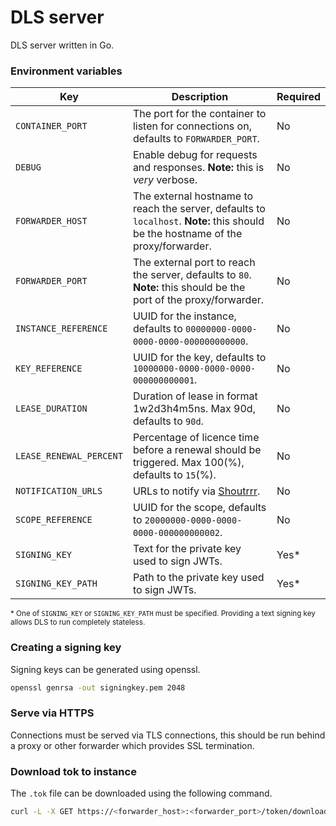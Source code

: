 # DLS server

DLS server written in Go.

### Environment variables

| Key                     | Description                                                                                                                       | Required |
|-------------------------|-----------------------------------------------------------------------------------------------------------------------------------|----------|
| `CONTAINER_PORT`        | The port for the container to listen for connections on, defaults to `FORWARDER_PORT`.                                            | No       |
| `DEBUG`                 | Enable debug for requests and responses. **Note:** this is *very* verbose.                                                        | No       |
| `FORWARDER_HOST`        | The external hostname to reach the server, defaults to `localhost`. **Note:** this should be the hostname of the proxy/forwarder. | No       |
| `FORWARDER_PORT`        | The external port to reach the server, defaults to `80`. **Note:** this should be the port of the proxy/forwarder.                | No       |
| `INSTANCE_REFERENCE`    | UUID for the instance, defaults to `00000000-0000-0000-0000-000000000000`.                                                        | No       |
| `KEY_REFERENCE`         | UUID for the key, defaults to `10000000-0000-0000-0000-000000000001`.                                                             | No       |
| `LEASE_DURATION`        | Duration of lease in format 1w2d3h4m5ns. Max 90d, defaults to `90d`.                                                              | No       |
| `LEASE_RENEWAL_PERCENT` | Percentage of licence time before a renewal should be triggered. Max 100(%), defaults to `15`(%).                                 | No       |
| `NOTIFICATION_URLS`     | URLs to notify via [Shoutrrr](https://github.com/containrrr/shoutrrr).                                                            | No       |
| `SCOPE_REFERENCE`       | UUID for the scope, defaults to `20000000-0000-0000-0000-000000000002`.                                                           | No       |
| `SIGNING_KEY`           | Text for the private key used to sign JWTs.                                                                                       | Yes*     |
| `SIGNING_KEY_PATH`      | Path to the private key used to sign JWTs.                                                                                        | Yes*     |

<sub>* One of `SIGNING_KEY` or `SIGNING_KEY_PATH` must be specified. Providing a text signing key allows DLS to run completely stateless.</sub>

### Creating a signing key

Signing keys can be generated using openssl.

```sh
openssl genrsa -out signingkey.pem 2048 
```

### Serve via HTTPS

Connections must be served via TLS connections, this should be run behind a proxy or other forwarder which provides SSL termination.

### Download tok to instance

The `.tok` file can be downloaded using the following command.

```sh
curl -L -X GET https://<forwarder_host>:<forwarder_port>/token/download -o /etc/nvidia/ClientConfigToken/client_configuration_token_$(date '+%d-%m-%Y-%H-%M-%S').tok
```
